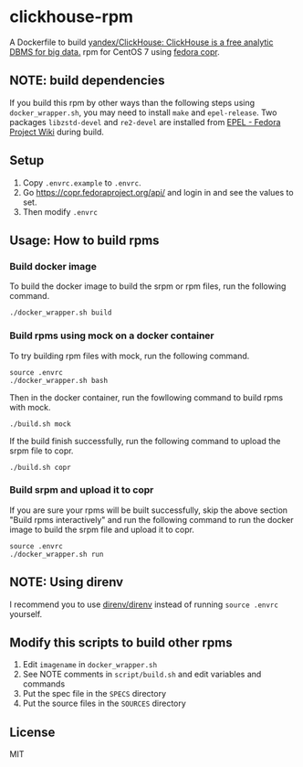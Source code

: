 clickhouse-rpm
==============

A Dockerfile to build [yandex/ClickHouse: ClickHouse is a free analytic DBMS for big data.](https://github.com/yandex/ClickHouse) rpm for CentOS 7 using [fedora copr](https://copr.fedoraproject.org/).

## NOTE: build dependencies

If you build this rpm by other ways than the following steps using `docker_wrapper.sh`, you may need to install `make` and `epel-release`.
Two packages `libzstd-devel` and `re2-devel` are installed from [EPEL - Fedora Project Wiki](https://fedoraproject.org/wiki/EPEL) during build.

## Setup

1. Copy `.envrc.example` to `.envrc`.
2. Go https://copr.fedoraproject.org/api/ and login in and see the values to set.
3. Then modify `.envrc`

## Usage: How to build rpms

### Build docker image

To build the docker image to build the srpm or rpm files, run the following command.

```
./docker_wrapper.sh build
```

### Build rpms using mock on a docker container

To try building rpm files with mock, run the following command.

```
source .envrc
./docker_wrapper.sh bash
```

Then in the docker container, run the fowllowing command to build rpms with mock.

```
./build.sh mock
```

If the build finish successfully, run the following command to upload the srpm file to copr.

```
./build.sh copr
```

### Build srpm and upload it to copr

If you are sure your rpms will be built successfully,
skip the above section "Build rpms interactively" and run the following command
to run the docker image to build the srpm file and upload it to copr.

```
source .envrc
./docker_wrapper.sh run
```

## NOTE: Using direnv

I recommend you to use [direnv/direnv](https://github.com/direnv/direnv)
instead of running `source .envrc` yourself.

## Modify this scripts to build other rpms

1. Edit `imagename` in `docker_wrapper.sh`
2. See NOTE comments in `script/build.sh` and edit variables and commands
3. Put the spec file in the `SPECS` directory
4. Put the source files in the `SOURCES` directory

## License
MIT
